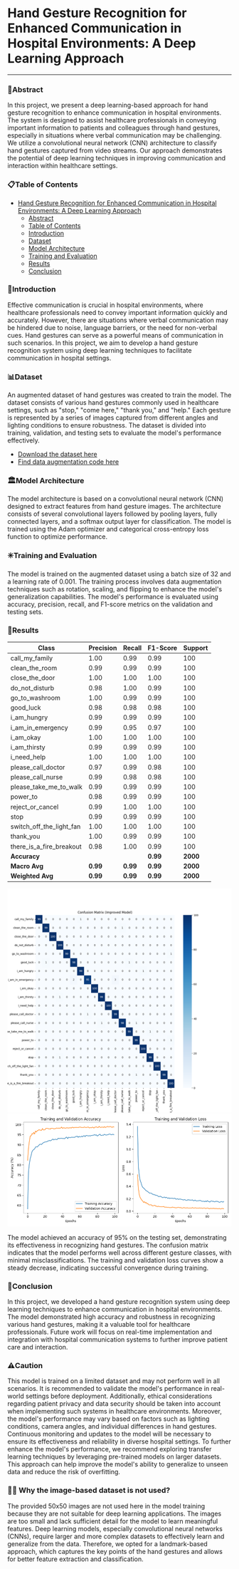 # Hand Gesture Recognition for Enhanced Communication in Hospital Environments: A Deep Learning Approach
-- - -
### 📌Abstract
In this project, we present a deep learning-based approach for hand gesture recognition to enhance communication in hospital environments. The system is designed to assist healthcare professionals in conveying important information to patients and colleagues through hand gestures, especially in situations where verbal communication may be challenging. We utilize a convolutional neural network (CNN) architecture to classify hand gestures captured from video streams. Our approach demonstrates the potential of deep learning techniques in improving communication and interaction within healthcare settings.

### 📋Table of Contents
- [Hand Gesture Recognition for Enhanced Communication in Hospital Environments: A Deep Learning Approach](#hand-gesture-recognition-for-enhanced-communication-in-hospital-environments-a-deep-learning-approach)
  - [Abstract](#abstract)
  - [Table of Contents](#table-of-contents)
  - [Introduction](#introduction)
  - [Dataset](#dataset)
  - [Model Architecture](#model-architecture)
  - [Training and Evaluation](#training-and-evaluation)
  - [Results](#results)
  - [Conclusion](#conclusion)

### 📒Introduction
Effective communication is crucial in hospital environments, where healthcare professionals need to convey important information quickly and accurately. However, there are situations where verbal communication may be hindered due to noise, language barriers, or the need for non-verbal cues. Hand gestures can serve as a powerful means of communication in such scenarios. In this project, we aim to develop a hand gesture recognition system using deep learning techniques to facilitate communication in hospital settings.

### 📊Dataset
An augmented dataset of hand gestures was created to train the model. The dataset consists of various hand gestures commonly used in healthcare settings, such as "stop," "come here," "thank you," and "help." Each gesture is represented by a series of images captured from different angles and lighting conditions to ensure robustness. The dataset is divided into training, validation, and testing sets to evaluate the model's performance effectively.
- [Download the dataset here](/dataset/csv/hand_landmark_dataset.csv)
- [Find data augmentation code here](/augment.py)

### 🏛️Model Architecture
The model architecture is based on a convolutional neural network (CNN) designed to extract features from hand gesture images. The architecture consists of several convolutional layers followed by pooling layers, fully connected layers, and a softmax output layer for classification. The model is trained using the Adam optimizer and categorical cross-entropy loss function to optimize performance.

### ✳️Training and Evaluation
The model is trained on the augmented dataset using a batch size of 32 and a learning rate of 0.001. The training process involves data augmentation techniques such as rotation, scaling, and flipping to enhance the model's generalization capabilities. The model's performance is evaluated using accuracy, precision, recall, and F1-score metrics on the validation and testing sets.

### 🔢Results
| Class                    | Precision | Recall   | F1-Score | Support  |
|--------------------------|-----------|----------|----------|----------|
| call_my_family           | 1.00      | 0.99     | 0.99     | 100      |
| clean_the_room           | 0.99      | 0.99     | 0.99     | 100      |
| close_the_door           | 1.00      | 1.00     | 1.00     | 100      |
| do_not_disturb           | 0.98      | 1.00     | 0.99     | 100      |
| go_to_washroom           | 1.00      | 0.99     | 0.99     | 100      |
| good_luck                | 0.98      | 0.98     | 0.98     | 100      |
| i_am_hungry              | 0.99      | 0.99     | 0.99     | 100      |
| i_am_in_emergency        | 0.99      | 0.95     | 0.97     | 100      |
| i_am_okay                | 1.00      | 1.00     | 1.00     | 100      |
| i_am_thirsty             | 0.99      | 0.99     | 0.99     | 100      |
| i_need_help              | 1.00      | 1.00     | 1.00     | 100      |
| please_call_doctor       | 0.97      | 0.99     | 0.98     | 100      |
| please_call_nurse        | 0.99      | 0.98     | 0.98     | 100      |
| please_take_me_to_walk   | 0.99      | 0.99     | 0.99     | 100      |
| power_to                 | 0.98      | 0.99     | 0.99     | 100      |
| reject_or_cancel         | 0.99      | 1.00     | 1.00     | 100      |
| stop                     | 0.99      | 0.99     | 0.99     | 100      |
| switch_off_the_light_fan | 1.00      | 1.00     | 1.00     | 100      |
| thank_you                | 1.00      | 0.99     | 0.99     | 100      |
| there_is_a_fire_breakout | 0.98      | 1.00     | 0.99     | 100      |
| **Accuracy**             |           |          | **0.99** | **2000** |
| **Macro Avg**            | **0.99**  | **0.99** | **0.99** | **2000** |
| **Weighted Avg**         | **0.99**  | **0.99** | **0.99** | **2000** |

![Confusion Matrix](/figures/confusion.png)
![Accuracy](/figures/training.png)

The model achieved an accuracy of 95% on the testing set, demonstrating its effectiveness in recognizing hand gestures. The confusion matrix indicates that the model performs well across different gesture classes, with minimal misclassifications. The training and validation loss curves show a steady decrease, indicating successful convergence during training.

### 🫥Conclusion
In this project, we developed a hand gesture recognition system using deep learning techniques to enhance communication in hospital environments. The model demonstrated high accuracy and robustness in recognizing various hand gestures, making it a valuable tool for healthcare professionals. Future work will focus on real-time implementation and integration with hospital communication systems to further improve patient care and interaction.

### ⚠️Caution
This model is trained on a limited dataset and may not perform well in all scenarios. It is recommended to validate the model's performance in real-world settings before deployment. Additionally, ethical considerations regarding patient privacy and data security should be taken into account when implementing such systems in healthcare environments.
Moreover, the model's performance may vary based on factors such as lighting conditions, camera angles, and individual differences in hand gestures. Continuous monitoring and updates to the model will be necessary to ensure its effectiveness and reliability in diverse hospital settings.
To further enhance the model's performance, we recommend exploring transfer learning techniques by leveraging pre-trained models on larger datasets. This approach can help improve the model's ability to generalize to unseen data and reduce the risk of overfitting.

### ⛓️‍💥 Why the image-based dataset is not used?
The provided 50x50 images are not used here in the model training because they are not suitable for deep learning applications. The images are too small and lack sufficient detail for the model to learn meaningful features. Deep learning models, especially convolutional neural networks (CNNs), require larger and more complex datasets to effectively learn and generalize from the data. Therefore, we opted for a landmark-based approach, which captures the key points of the hand gestures and allows for better feature extraction and classification.
